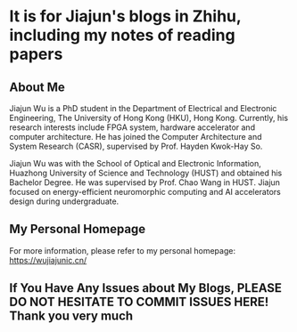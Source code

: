 # It is for Jiajun's blogs in Zhihu, including my notes of reading papers

## About Me

Jiajun Wu is a PhD student in the Department of Electrical and Electronic Engineering, The University of Hong Kong (HKU), Hong Kong. Currently, his research interests include FPGA system, hardware accelerator and computer architecture. He has joined the Computer Architecture and System Research (CASR), supervised by Prof. Hayden Kwok-Hay So.

Jiajun Wu was with the School of Optical and Electronic Information, Huazhong University of Science and Technology (HUST) and obtained his Bachelor Degree. He was supervised by Prof. Chao Wang in HUST. Jiajun focused on energy-efficient neuromorphic computing and AI accelerators design during undergraduate.

## My Personal Homepage

For more information, please refer to my personal homepage: https://wujiajunic.cn/

## **If You Have Any Issues about My Blogs, PLEASE DO NOT HESITATE TO COMMIT ISSUES HERE! Thank you very much**
